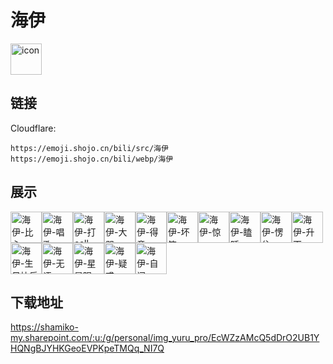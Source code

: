 # 海伊
<img src="https://emoji.shojo.cn/bili/src/海伊/icon.png" width="50" height="50" alt="icon">

## 链接
Cloudflare:
```
https://emoji.shojo.cn/bili/src/海伊
https://emoji.shojo.cn/bili/webp/海伊
```
## 展示
<img src="https://emoji.shojo.cn/bili/src/海伊/海伊-比心.png" width="50" height="50" alt="海伊-比心"><img src="https://emoji.shojo.cn/bili/src/海伊/海伊-唱歌.png" width="50" height="50" alt="海伊-唱歌"><img src="https://emoji.shojo.cn/bili/src/海伊/海伊-打call.png" width="50" height="50" alt="海伊-打call"><img src="https://emoji.shojo.cn/bili/src/海伊/海伊-大哭.png" width="50" height="50" alt="海伊-大哭"><img src="https://emoji.shojo.cn/bili/src/海伊/海伊-得意.png" width="50" height="50" alt="海伊-得意"><img src="https://emoji.shojo.cn/bili/src/海伊/海伊-坏笑.png" width="50" height="50" alt="海伊-坏笑"><img src="https://emoji.shojo.cn/bili/src/海伊/海伊-惊.png" width="50" height="50" alt="海伊-惊"><img src="https://emoji.shojo.cn/bili/src/海伊/海伊-瞌睡.png" width="50" height="50" alt="海伊-瞌睡"><img src="https://emoji.shojo.cn/bili/src/海伊/海伊-愣住.png" width="50" height="50" alt="海伊-愣住"><img src="https://emoji.shojo.cn/bili/src/海伊/海伊-升天.png" width="50" height="50" alt="海伊-升天"><img src="https://emoji.shojo.cn/bili/src/海伊/海伊-生日快乐.png" width="50" height="50" alt="海伊-生日快乐"><img src="https://emoji.shojo.cn/bili/src/海伊/海伊-无语.png" width="50" height="50" alt="海伊-无语"><img src="https://emoji.shojo.cn/bili/src/海伊/海伊-星星眼.png" width="50" height="50" alt="海伊-星星眼"><img src="https://emoji.shojo.cn/bili/src/海伊/海伊-疑惑.png" width="50" height="50" alt="海伊-疑惑"><img src="https://emoji.shojo.cn/bili/src/海伊/海伊-自闭.png" width="50" height="50" alt="海伊-自闭">

## 下载地址

https://shamiko-my.sharepoint.com/:u:/g/personal/img_yuru_pro/EcWZzAMcQ5dDrO2UB1YHQNgBJYHKGeoEVPKpeTMQq_NI7Q